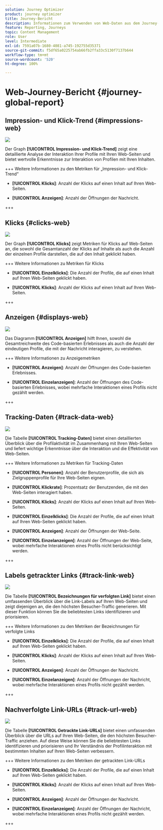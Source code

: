 ```yaml
---
solution: Journey Optimizer
product: journey optimizer
title: Journey-Bericht
description: Informationen zum Verwenden von Web-Daten aus dem Journey-Bericht
feature: Reporting, Journeys
topic: Content Management
role: User
level: Intermediate
exl-id: 7591a07b-1680-4081-a745-192755d35371
source-git-commit: f5df65a0225754ab66fb2ffa33c5130f7137b644
workflow-type: tm+mt
source-wordcount: '520'
ht-degree: 100%

---
```


# Web-Journey-Bericht {#journey-global-report}

## Impression- und Klick-Trend {#impressions-web}

![](assets/cja-web-impression.png)

Der Graph **[!UICONTROL Impression- und Klick-Trend]** zeigt eine detaillierte Analyse der Interaktion Ihrer Profile mit Ihren Web-Seiten und bietet wertvolle Erkenntnisse zur Interaktion von Profilen mit Ihren Inhalten.

+++ Weitere Informationen zu den Metriken für „Impression- und Klick-Trend“

* **[!UICONTROL Klicks]**: Anzahl der Klicks auf einen Inhalt auf Ihren Web-Seiten.

* **[!UICONTROL Anzeigen]**: Anzahl der Öffnungen der Nachricht.

+++

## Klicks {#clicks-web}

![](assets/cja-web-clicks.png)

Der Graph **[!UICONTROL Klicks]** zeigt Metriken für Klicks auf Web-Seiten an, die sowohl die Gesamtanzahl der Klicks auf Inhalte als auch die Anzahl der einzelnen Profile darstellen, die auf den Inhalt geklickt haben.

+++ Weitere Informationen zu Metriken für Klicks

* **[!UICONTROL Einzelklicks]**: Die Anzahl der Profile, die auf einen Inhalt auf Ihren Web-Seiten geklickt haben.

* **[!UICONTROL Klicks]**: Anzahl der Klicks auf einen Inhalt auf Ihren Web-Seiten.

+++

## Anzeigen {#displays-web}

![](assets/cja-web-displays.png)

Das Diagramm **[!UICONTROL Anzeigen]** hilft Ihnen, sowohl die Gesamtreichweite des Code-basierten Erlebnisses als auch die Anzahl der eindeutigen Profile, die mit der Nachricht interagieren, zu verstehen.

+++ Weitere Informationen zu Anzeigemetriken

* **[!UICONTROL Anzeigen]**: Anzahl der Öffnungen des Code-basierten Erlebnisses.

* **[!UICONTROL Einzelanzeigen]**: Anzahl der Öffnungen des Code-basierten Erlebnisses, wobei mehrfache Interaktionen eines Profils nicht gezählt werden.

+++

## Tracking-Daten {#track-data-web}

![](assets/cja-web-tracking-data.png)

Die Tabelle **[!UICONTROL Tracking-Daten]** bietet einen detaillierten Überblick über die Profilaktivität im Zusammenhang mit Ihren Web-Seiten und liefert wichtige Erkenntnisse über die Interaktion und die Effektivität von Web-Seiten.

+++ Weitere Informationen zu Metriken für Tracking-Daten

* **[!UICONTROL Personen]**: Anzahl der Benutzerprofile, die sich als Zielgruppenprofile für Ihre Web-Seiten eignen.

* **[!UICONTROL Klickrate]**: Prozentsatz der Benutzenden, die mit den Web-Seiten interagiert haben.

* **[!UICONTROL Klicks]**: Anzahl der Klicks auf einen Inhalt auf Ihren Web-Seiten.

* **[!UICONTROL Einzelklicks]**: Die Anzahl der Profile, die auf einen Inhalt auf Ihren Web-Seiten geklickt haben.

* **[!UICONTROL Anzeigen]**: Anzahl der Öffnungen der Web-Seite.

* **[!UICONTROL Einzelanzeigen]**: Anzahl der Öffnungen der Web-Seite, wobei mehrfache Interaktionen eines Profils nicht berücksichtigt werden.

+++

## Labels getrackter Links {#track-link-web}

![](assets/cja-web-tracked-link-labels.png)

Die Tabelle **[!UICONTROL Bezeichnungen für verfolgten Link]** bietet einen umfassenden Überblick über die Link-Labels auf Ihren Web-Seiten und zeigt diejenigen an, die den höchsten Besucher-Traffic generieren. Mit dieser Funktion können Sie die beliebtesten Links identifizieren und priorisieren.

+++ Weitere Informationen zu den Metriken der Bezeichnungen für verfolgte Links

* **[!UICONTROL Einzelklicks]**: Die Anzahl der Profile, die auf einen Inhalt auf Ihren Web-Seiten geklickt haben.

* **[!UICONTROL Klicks]**: Anzahl der Klicks auf einen Inhalt auf Ihren Web-Seiten.

* **[!UICONTROL Anzeigen]**: Anzahl der Öffnungen der Nachricht.

* **[!UICONTROL Einzelanzeigen]**: Anzahl der Öffnungen der Nachricht, wobei mehrfache Interaktionen eines Profils nicht gezählt werden.

+++

## Nachverfolgte Link-URLs {#track-url-web}

![](assets/cja-web-tracked-link-urls.png)

Die Tabelle **[!UICONTROL Getrackte Link-URLs]** bietet einen umfassenden Überblick über die URLs auf Ihren Web-Seiten, die den höchsten Besucher-Traffic anziehen. Auf diese Weise können Sie die beliebtesten Links identifizieren und priorisieren und Ihr Verständnis der Profilinteraktion mit bestimmten Inhalten auf Ihren Web-Seiten verbessern.

+++ Weitere Informationen zu den Metriken der getrackten Link-URLs

* **[!UICONTROL Einzelklicks]**: Die Anzahl der Profile, die auf einen Inhalt auf Ihren Web-Seiten geklickt haben.

* **[!UICONTROL Klicks]**: Anzahl der Klicks auf einen Inhalt auf Ihren Web-Seiten.

* **[!UICONTROL Anzeigen]**: Anzahl der Öffnungen der Nachricht.

* **[!UICONTROL Einzelanzeigen]**: Anzahl der Öffnungen der Nachricht, wobei mehrfache Interaktionen eines Profils nicht gezählt werden.

+++
